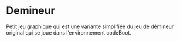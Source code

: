 # Demineur
Petit jeu graphique qui est une variante simplifiée du jeu de démineur original qui se joue dans l’environnement codeBoot.
